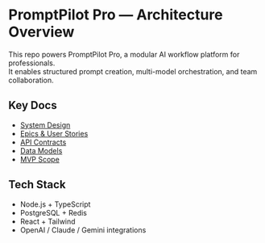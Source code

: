 # PromptPilot Pro — Architecture Overview

This repo powers PromptPilot Pro, a modular AI workflow platform for professionals.  
It enables structured prompt creation, multi-model orchestration, and team collaboration.

## Key Docs
- [System Design](./SYSTEM_DESIGN.md)
- [Epics & User Stories](./EPICS.md)
- [API Contracts](./API.md)
- [Data Models](./DATA_MODELS.md)
- [MVP Scope](./MVP_SCOPE.md)

## Tech Stack
- Node.js + TypeScript
- PostgreSQL + Redis
- React + Tailwind
- OpenAI / Claude / Gemini integrations